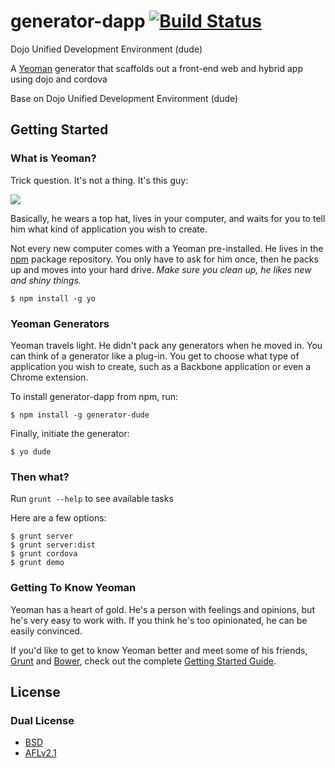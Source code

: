 # generator-dapp [![Build Status](https://secure.travis-ci.org/csantanapr/generator-dapp.png?branch=master)](https://travis-ci.org/csantanapr/generator-dapp)

Dojo Unified Development Environment (dude)

A [Yeoman](http://yeoman.io) generator that scaffolds out a front-end web and hybrid app using dojo and cordova

Base on Dojo Unified Development Environment (dude)

## Getting Started

### What is Yeoman?

Trick question. It's not a thing. It's this guy:

![](http://i.imgur.com/JHaAlBJ.png)

Basically, he wears a top hat, lives in your computer, and waits for you to tell him what kind of application you wish to create.

Not every new computer comes with a Yeoman pre-installed. He lives in the [npm](https://npmjs.org) package repository. You only have to ask for him once, then he packs up and moves into your hard drive. *Make sure you clean up, he likes new and shiny things.*

```
$ npm install -g yo
```

### Yeoman Generators

Yeoman travels light. He didn't pack any generators when he moved in. You can think of a generator like a plug-in. You get to choose what type of application you wish to create, such as a Backbone application or even a Chrome extension.

To install generator-dapp from npm, run:

```
$ npm install -g generator-dude
```

Finally, initiate the generator:

```
$ yo dude
```

### Then what?
Run  `grunt --help` to see available tasks

Here are a few options:
```
$ grunt server
$ grunt server:dist
$ grunt cordova
$ grunt demo
```


### Getting To Know Yeoman

Yeoman has a heart of gold. He's a person with feelings and opinions, but he's very easy to work with. If you think he's too opinionated, he can be easily convinced.

If you'd like to get to know Yeoman better and meet some of his friends, [Grunt](http://gruntjs.com) and [Bower](http://bower.io), check out the complete [Getting Started Guide](https://github.com/yeoman/yeoman/wiki/Getting-Started).


## License

### Dual License

* [BSD](https://github.com/dojo/dojo/blob/master/LICENSE#L13)
* [AFLv2.1](https://github.com/dojo/dojo/blob/master/LICENSE#L43)
